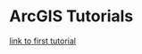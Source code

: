 # ArcGIS Tutorials
[link to first tutorial](https://developers.arcgis.com/javascript/latest/display-a-map/)
